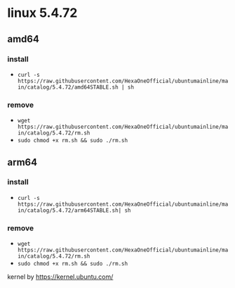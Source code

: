 # linux 5.4.72
 
## amd64

### install

- `curl -s https://raw.githubusercontent.com/HexaOneOfficial/ubuntumainline/main/catalog/5.4.72/amd64STABLE.sh | sh`
 
### remove
  
- `wget https://raw.githubusercontent.com/HexaOneOfficial/ubuntumainline/main/catalog/5.4.72/rm.sh` 
- `sudo chmod +x rm.sh && sudo ./rm.sh` 
 
## arm64

### install

- `curl -s https://raw.githubusercontent.com/HexaOneOfficial/ubuntumainline/main/catalog/5.4.72/arm64STABLE.sh| sh`
 
### remove

- `wget https://raw.githubusercontent.com/HexaOneOfficial/ubuntumainline/main/catalog/5.4.72/rm.sh` 
- `sudo chmod +x rm.sh && sudo ./rm.sh` 
 
 
 
kernel by https://kernel.ubuntu.com/
